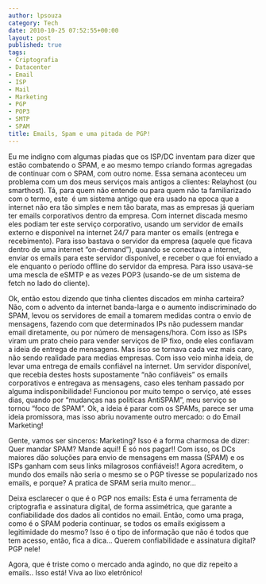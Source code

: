 ```yaml
---
author: lpsouza
category: Tech
date: 2010-10-25 07:52:55+00:00
layout: post
published: true
tags:
- Criptografia
- Datacenter
- Email
- ISP
- Mail
- Marketing
- PGP
- POP3
- SMTP
- SPAM
title: Emails, Spam e uma pitada de PGP!
---
```


Eu me indigno com algumas piadas que os ISP/DC inventam para dizer que estão combatendo o SPAM, e ao mesmo tempo criando formas agregadas de continuar com o SPAM, com outro nome. Essa semana aconteceu um problema com um dos meus serviços mais antigos a clientes: Relayhost (ou smarthost). Tá, para quem não entende ou para quem não ta familiarizado com o termo, este  é um sistema antigo que era usado na epoca que a internet não era tão simples e nem tão barata, mas as empresas já queriam ter emails corporativos dentro da empresa. Com internet discada mesmo eles podiam ter este serviço corporativo, usando um servidor de emails externo e disponível na internet 24/7 para manter os emails (entrega e recebimento). Para isso bastava o servidor da empresa (aquele que ficava dentro de uma internet “on-demand”), quando se conectava a internet, enviar os emails para este servidor disponível, e receber o que foi enviado a ele enquanto o período offline do servidor da empresa. Para isso usava-se uma mescla de eSMTP e as vezes POP3 (usando-se de um sistema de fetch no lado do cliente).

Ok, então estou dizendo que tinha clientes discados em minha carteira? Não, com o advento da internet banda-larga e o aumento indiscriminado do SPAM, levou os servidores de email a tomarem medidas contra o envio de mensagens, fazendo com que determinados IPs não pudessem mandar email diretamente, ou por número de mensagens/hora. Com isso as ISPs viram um prato cheio para vender serviços de IP fixo, onde eles confiavam a ideia de entrega de mensagens. Mas isso se tornava cada vez mais caro, não sendo realidade para medias empresas. Com isso veio minha ideia, de levar uma entrega de emails confiável na internet. Um servidor disponível, que recebia destes hosts supostamente “não confiáveis” os emails corporativos e entregava as mensagens, caso eles tenham passado por alguma indisponibilidade! Funcionou por muito tempo o serviço, até esses dias, quando por “mudanças nas politicas AntiSPAM”, meu serviço se tornou “foco de SPAM”. Ok, a ideia é parar com os SPAMs, parece ser uma ideia promissora, mas isso abriu novamente outro mercado: o do Email Marketing!

Gente, vamos ser sinceros: Marketing? Isso é a forma charmosa de dizer: Quer mandar SPAM? Mande aqui!! É só nos pagar!! Com isso, os DCs maiores dão soluções para envio de mensagens em massa (SPAM) e os ISPs ganham com seus links milagrosos confiáveis!! Agora acreditem, o mundo dos emails não seria o mesmo se o PGP tivesse se popularizado nos emails, e porque? A pratica de SPAM seria muito menor…

Deixa esclarecer o que é o PGP nos emails: Esta é uma ferramenta de criptografia e assinatura digital, de forma assimétrica, que garante a confiabilidade dos dados ali contidos no email. Então, como uma praga, como é o SPAM poderia continuar, se todos os emails exigissem a legitimidade do mesmo? Isso é o tipo de informação que não é todos que tem acesso, então, fica a dica… Querem confiabilidade e assinatura digital? PGP nele!

Agora, que é triste como o mercado anda agindo, no que diz repeito a emails.. Isso está! Viva ao lixo eletrônico!
